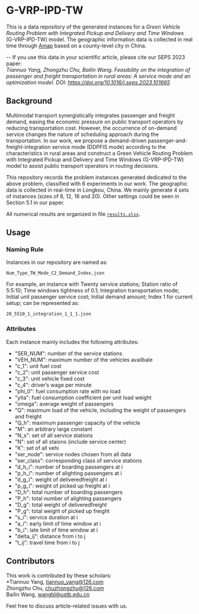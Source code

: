 # G-VRP-IPD-TW
This is a data repository of the generated instances for a *Green Vehicle Routing Problem with Integrated Pickup and Delivery and Time Windows* (G-VRP-IPD-TW) model. The geographic information data is collected in real time through [Amap](https://www.alibabacloud.com/zh/customers/autonavi) based on a county-level city in China.

-- If you use this data in your scientific article, please cite our SEPS 2023 paper:  
*Tiannuo Yang, Zhongzhu Chu, Bailin Wang. Feasibility on the integration of passenger and freight transportation in rural areas: A service mode and an optimization model. DOI: https://doi.org/10.1016/j.seps.2023.101665*


## Background
Multimodal transport synergistically integrates passenger and freight demand, easing the economic pressure on public transport operators by reducing transportation cost. However, the occurrence of on-demand service changes the nature of scheduling approach during the transportation. In our work, we propose a demand-driven passenger-and-freight-integration service mode (DDPFIS mode) according to the characteristics in rural areas and construct a Green Vehicle Routing Problem with Integrated Pickup and Delivery and Time Windows (G-VRP-IPD-TW) model to assist public transport operators in routing decisions. 

This repository records the problem instances generated dedicated to the above problem, classified with 6 experiments in our work. The geographic data is collected in real-time in Longkou, China. We mainly generate 4 sets of instances (sizes of 8, 12, 16 and 20). Other settings could be seen in Section 5.1 in our paper. 

All numerical results are organized in file [```results.xlsx```](https://github.com/tiannuo-yang/G-VRP-IPD-TW/raw/main/results.xlsx). 

## Usage
### Naming Rule
Instances in our repository are named as:   
```
Num_Type_TW_Mode_C2_Demand_Index.json
```   

For example, an instance with Twenty service stations; Station ratio of 5:5:10; Time windows tightness of 0.1; Integration transportation mode; Initial unit passenger service cost; Initial demand amount; Index 1 for current setup; can be represented as:
```
20_5510_1_integration_1_1_1.json 
```  

### Attributes
Each instance mainly includes the following attributes:
- "SER_NUM": number of the service stations
- "VEH_NUM": maximum number of the vehicles availbale
- "c_1": unit fuel cost
- "c_2": unit passenger service cost
- "c_3": unit vehicle fixed cost
- "c_4": driver’s wage per minute
- "phi_0": fuel consumption rate with no load
- "yita": fuel consumption coefficient per unit load weight
- "omega": average weight of passengers
- "Q": maximum load of the vehicle, including the weight of passengers and freight 
- "Q_h": maximum passenger capacity of the vehicle
- "M": an arbitrary large constant
- "N_s": set of all service stations
- "N": set of all staions (include service center)
- "K": set of all vehi
- "ser_node": service nodes chosen from all data
- "ser_class": corresponding class of service stations
- "d_h_i": number of boarding passengers at i
- "p_h_i": number of alighting passengers at i
- "d_g_i": weight of deliveredfreight at i
- "p_g_i": weight of picked up freight at i
- "D_h": total number of boarding passengers
- "P_h": total number of alighting passengers
- "D_g": total weight of deliveredfreight
- "P_g": total weight of picked up freight
- "s_i": service duration at i
- "a_i": early limit of time window at i
- "b_i": late limit of time window at i
- "delta_ij": distance from i to j
- "t_ij": travel time from i to j

## Contributors
This work is contributed by these scholars:  
*Tiannuo Yang, <tiannuo_yang@126.com>  
Zhongzhu Chu, <chuzhongzhu@126.com>  
Bailin Wang, <wangbl@ustb.edu.cn>  

Feel free to discuss article-related issues with us.
